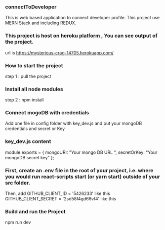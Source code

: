 ### connectToDeveloper
This is web based application to connect developer profile. This project use MERN Stack and including REDUX.

### This project is host on heroku platform , You can see output of the project.
url is https://mysterious-crag-14705.herokuapp.com/

### How to start the project
step 1 : pull the project

### Install all node modules
step 2 : npm install 

### Connect mogoDB with credentials
Add one file in config folder with key_dev.js and put your mongoDB credentials and secret or Key

### key_dev.js content

module.exports = {
  mongoURI: "Your mongo DB URL ",
  secretOrKey: "Your mongoDB secret key"
};

### First, create an .env file in the root of your project, i.e. where you would run react-scripts start (or yarn start) outside of your src folder.

Then, add 
GITHUB_CLIENT_ID = '5426233' like this
GITHUB_CLIENT_SECRET = '2sd58f4gd66vf4' like this

### Build and run the Project
npm run dev



